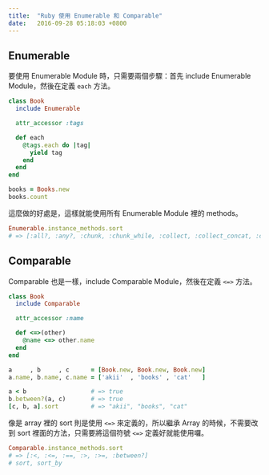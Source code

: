 ```yaml
---
title:  "Ruby 使用 Enumerable 和 Comparable"
date:   2016-09-28 05:18:03 +0800
---
```


## Enumerable

要使用 Enumerable Module 時，只需要兩個步驟：首先 include Enumerable Module，然後在定義 `each` 方法。

```ruby
class Book
  include Enumerable

  attr_accessor :tags

  def each
    @tags.each do |tag|
      yield tag
    end
  end
end

books = Books.new
books.count
```

這麼做的好處是，這樣就能使用所有 Enumerable Module 裡的 methods。

```ruby
Enumerable.instance_methods.sort
# => [:all?, :any?, :chunk, :chunk_while, :collect, :collect_concat, :count, :cycle, :detect, :drop, :drop_while, :each_cons, :each_entry, :each_slice, :each_with_index, :each_with_object, :entries, :find, :find_all, :find_index, :first, :flat_map, :grep, :grep_v, :group_by, :include?, :inject, :lazy, :map, :max, :max_by, :member?, :min, :min_by, :minmax, :minmax_by, :none?, :one?, :partition, :reduce, :reject, :reverse_each, :select, :slice_after, :slice_before, :slice_when, :sort, :sort_by, :take, :take_while, :to_a, :to_h, :zip]
```

<!--excerpt-->

## Comparable

Comparable 也是一樣，include Comparable Module，然後在定義 `<=>` 方法。

```ruby
class Book
  include Comparable

  attr_accessor :name

  def <=>(other)
    @name <=> other.name
  end
end

a     , b     , c      = [Book.new, Book.new, Book.new]
a.name, b.name, c.name = ['akii'  , 'books' , 'cat'   ]

a < b                  # => true
b.between?(a, c)       # => true
[c, b, a].sort         # => "akii", "books", "cat"
```

像是 array 裡的 sort 則是使用 `<=>` 來定義的，所以繼承 Array 的時候，不需要改到 sort 裡面的方法，只需要將這個符號 `<=>` 定義好就能使用囉。

```ruby
Comparable.instance_methods.sort
# => [:<, :<=, :==, :>, :>=, :between?]
# sort, sort_by
```
